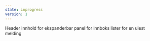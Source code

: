 ```yaml
---
state: inprogress
version: 1
---
```


Header innhold for ekspanderbar panel for innboks lister for en ulest melding